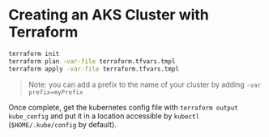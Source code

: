 # Creating an AKS Cluster with Terraform

```sh
terraform init
terraform plan -var-file terraform.tfvars.tmpl
terraform apply -var-file terraform.tfvars.tmpl
```

> Note: you can add a prefix to the name of your cluster by adding `-var prefix=myPrefix`

Once complete, get the kubernetes config file with `terraform output kube_config` and put it in a location accessible by `kubectl` (`$HOME/.kube/config` by default).

